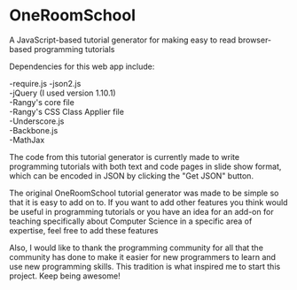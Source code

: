 OneRoomSchool
=============

A JavaScript-based tutorial generator for making easy to read browser-based programming tutorials

Dependencies for this web app include:

-require.js
-json2.js  
-jQuery (I used version 1.10.1)  
-Rangy's core file  
-Rangy's CSS Class Applier file  
-Underscore.js  
-Backbone.js  
-MathJax

The code from this tutorial generator is currently made to write programming tutorials with both
text and code pages in slide show format, which can be encoded in JSON by clicking the "Get JSON"
button.

The original OneRoomSchool tutorial generator was made to be simple so that it is easy to add on to.
If you want to add other features you think would be useful in programming tutorials or you have an
idea for an add-on for teaching specifically about Computer Science in a specific area of expertise,
feel free to add these features

Also, I would like to thank the programming community for all that the community has done to make it
easier for new programmers to learn and use new programming skills.  This tradition is what inspired
me to start this project.  Keep being awesome!
